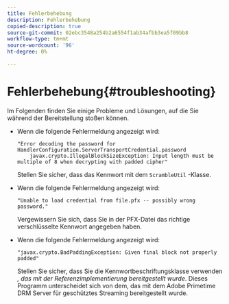 ```yaml
---
title: Fehlerbehebung
description: Fehlerbehebung
copied-description: true
source-git-commit: 02ebc3548a254b2a6554f1ab34afbb3ea5f09bb8
workflow-type: tm+mt
source-wordcount: '96'
ht-degree: 0%

---
```


# Fehlerbehebung{#troubleshooting}

Im Folgenden finden Sie einige Probleme und Lösungen, auf die Sie während der Bereitstellung stoßen können.

* Wenn die folgende Fehlermeldung angezeigt wird:

  ```
  "Error decoding the password for HandlerConfiguration.ServerTransportCredential.password  
      javax.crypto.IllegalBlockSizeException: Input length must be multiple of 8 when decrypting with padded cipher"
  ```

  Stellen Sie sicher, dass das Kennwort mit dem `ScrambleUtil` -Klasse.

* Wenn die folgende Fehlermeldung angezeigt wird:

  ```
  "Unable to load credential from file.pfx -- possibly wrong password."
  ```

  Vergewissern Sie sich, dass Sie in der PFX-Datei das richtige verschlüsselte Kennwort angegeben haben.

* Wenn die folgende Fehlermeldung angezeigt wird:

  ```
  "javax.crypto.BadPaddingException: Given final block not properly padded"
  ```

  Stellen Sie sicher, dass Sie die Kennwortbeschriftungsklasse verwenden *, das mit der Referenzimplementierung bereitgestellt wurde*. Dieses Programm unterscheidet sich von dem, das mit dem Adobe Primetime DRM Server für geschütztes Streaming bereitgestellt wurde.
